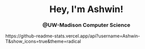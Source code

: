 <div align = 'center' > 
  <h1>Hey, I'm Ashwin!</h1>
  <h3>@UW-Madison Computer Science</h3>
</div>
https://github-readme-stats.vercel.app/api?username=Ashwin-T&show_icons=true&theme=radical
